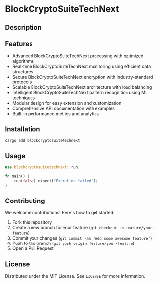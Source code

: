 # BlockCryptoSuiteTechNext

## Description



## Features

- Advanced BlockCryptoSuiteTechNext processing with optimized algorithms
- Real-time BlockCryptoSuiteTechNext monitoring using efficient data structures
- Secure BlockCryptoSuiteTechNext encryption with industry-standard protocols
- Scalable BlockCryptoSuiteTechNext architecture with load balancing
- Intelligent BlockCryptoSuiteTechNext pattern recognition using ML techniques
- Modular design for easy extension and customization
- Comprehensive API documentation with examples
- Built-in performance metrics and analytics
## Installation

```bash
cargo add blockcryptosuitetechnext
```

## Usage

```rust
use blockcryptosuitetechnext::run;

fn main() {
    run(false).expect("Execution failed");
}
```

## Contributing

We welcome contributions! Here's how to get started:

1. Fork this repository
2. Create a new branch for your feature (`git checkout -b feature/your-feature`)
3. Commit your changes (`git commit -am 'Add some awesome feature'`)
4. Push to the branch (`git push origin feature/your-feature`)
5. Open a Pull Request

## License

Distributed under the MIT License. See `LICENSE` for more information.
